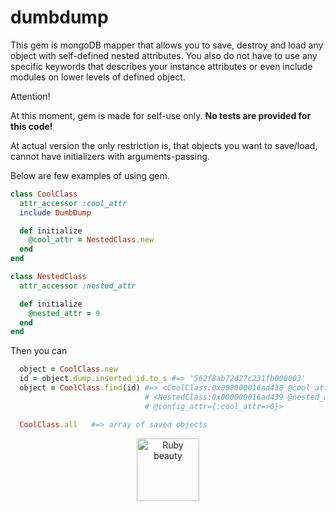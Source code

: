 # dumbdump

This gem is mongoDB mapper that allows you to save, destroy and load any object with self-defined nested attributes. You also do not have to use any specific keywords that describes your instance attributes or even include modules on lower levels of defined object.

Attention!

At this moment, gem is made for self-use only. **No tests are provided for this code!**

At actual version the only restriction is, that objects you want to save/load, cannot have initializers with arguments-passing.

Below are few examples of using gem.

```ruby
class CoolClass
  attr_accessor :cool_attr
  include DumbDump

  def initialize
    @cool_attr = NestedClass.new
  end
end

class NestedClass
  attr_accessor :nested_attr

  def initialize
    @nested_attr = 9
  end
end
```

Then you can

```ruby
  object = CoolClass.new
  id = object.dump.inserted_id.to_s #=> '562f8ab72d27c231fb000003'
  object = CoolClass.find(id) #=> <CoolClass:0x000000016ad438 @cool_attr=
                              # <NestedClass:0x000000016ad439 @nested_attr = 9>,
                              # @config_attr={:cool_attr=>0}>

  CoolClass.all   #=> array of saved objects
```






<p align='center' >
 <img src="http://ruby.zigzo.com/wp-content/uploads/sites/2/2013/01/spike_and_rarity__s_heart_shaped_fire_ruby_by_edwardten.png" alt="Ruby beauty" height="100" width="100">
</p>
